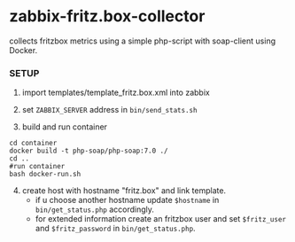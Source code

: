 # zabbix-fritz.box-collector
collects fritzbox metrics using a simple php-script with soap-client using Docker.

### SETUP

1. import templates/template_fritz.box.xml into zabbix

2. set ```ZABBIX_SERVER``` address in ```bin/send_stats.sh```

3. build and run container
```
cd container
docker build -t php-soap/php-soap:7.0 ./
cd ..
#run container
bash docker-run.sh
```

4. create host with hostname "fritz.box" and link template.
   * if u choose another hostname update ```$hostname``` in ```bin/get_status.php``` accordingly.
   * for extended information create an fritzbox user and set ```$fritz_user``` and ``` $fritz_password ``` in ```bin/get_status.php```.
